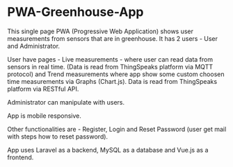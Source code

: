 # PWA-Greenhouse-App


This single page PWA (Progressive Web Application) shows user measurements from sensors that are in greenhouse. It has 2 users - User and Administrator.

User have pages - Live measurements - where user can read data from sensors in real time. (Data is read from ThingSpeaks platform via MQTT protocol) and Trend measurements 
where app show some custom choosen time measurements via Graphs (Chart.js). Data is read from ThingSpeaks platform via RESTful API. 

Administrator can manipulate with users.

App is mobile responsive.

Other functionalities are - Register, Login and  Reset Password (user get mail with steps how to reset password).


App uses Laravel as a backend, MySQL as a database and Vue.js as a frontend. 
